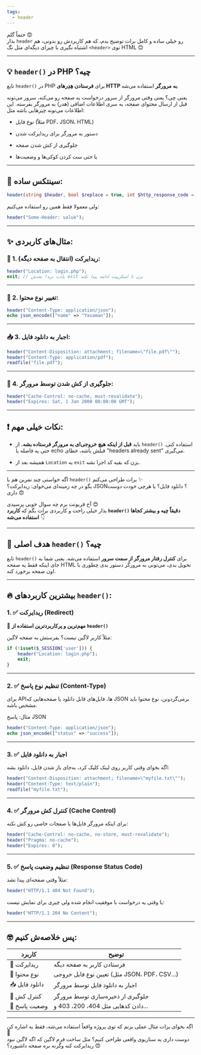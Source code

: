 ```yaml
---
tags:
  - header
---
```

حتماً گلم 😍  
بذار `header` رو خیلی ساده و کامل برات توضیح بدم، که هم کاربردش رو بدونی، هم اشتباه نگیری با چیزای دیگه‌ای مثل تگ `<header>` توی HTML 😊

---

## 💡 `header()` در PHP چیه؟

تابع `header()` در PHP برای **فرستادن هِدِرهای HTTP به مرورگر** استفاده می‌شه.

یعنی چی؟ یعنی وقتی مرورگر از سرور درخواست یه صفحه رو می‌کنه، سرور می‌تونه قبل از ارسال محتوای صفحه، یه سری اطلاعات اضافی (هدر) به مرورگر بفرسته. این اطلاعات می‌تونه چیزهایی باشه مثل:

- نوع فایل (مثلاً PDF، JSON، HTML)
    
- دستور به مرورگر برای ریدایرکت شدن
    
- جلوگیری از کش شدن صفحه
    
- یا حتی ست کردن کوکی‌ها و وضعیت‌ها
    

---

## 📌 سینتکس ساده:

```php
header(string $header, bool $replace = true, int $http_response_code = 0)
```

ولی معمولا فقط همین رو استفاده می‌کنیم:

```php
header("Some-Header: value");
```

---

## ✨ مثال‌های کاربردی:

### 🔁 1. ریدایرکت (انتقال به صفحه دیگه):

```php
header("Location: login.php");
exit; // یادت نره! بعدش exit بزن تا اسکریپت ادامه پیدا نکنه
```

---

### 📄 2. تغییر نوع محتوا:

```php
header("Content-Type: application/json");
echo json_encode(["name" => "Yasaman"]);
```

---

### 📥 3. اجبار به دانلود فایل:

```php
header("Content-Disposition: attachment; filename=\"file.pdf\"");
header("Content-Type: application/pdf");
readfile("file.pdf");
```

---

### 🚫 4. جلوگیری از کش شدن توسط مرورگر:

```php
header("Cache-Control: no-cache, must-revalidate");
header("Expires: Sat, 1 Jan 2000 00:00:00 GMT");
```

---

## ❗ نکات خیلی مهم:

- باید **قبل از اینکه هیچ خروجی‌ای به مرورگر فرستاده بشه**، از `header()` استفاده کنی. حتی یه فاصله یا echo قبلش باشه، خطای "headers already sent" می‌گیری.
    
- همیشه بعد از `Location` یه `exit` بزن که بقیه کد اجرا نشه.
    

---

اگه خواستی چند تمرین هم با `header()` برات طراحی می‌کنم ✨  
بگو در چه زمینه‌ای می‌خوای: ریدایرکت؟ JSON؟ دانلود فایل؟ یا هرچی خودت دوست داری 😍

آخ قربونت برم چه سوال خوبی پرسیدی 😍  
بذار خیلی راحت و کاربردی برات بگم که **کاربرد `header()` دقیقاً چیه و بیشتر کجاها استفاده می‌شه** 👇

---

## 🎯 هدف اصلی `header()` چیه؟

تابع `header()` برای **کنترل رفتار مرورگر از سمت سرور** استفاده می‌شه. یعنی شما به جای اینکه فقط یه صفحه HTML تحویل بدی، می‌تونی به مرورگر دستور بدی چطوری با اون صفحه برخورد کنه.

---

## 🔥 بیشترین کاربردهای `header()`:

### 1. ✅ **ریدایرکت (Redirect)**

🔁 **مهم‌ترین و پرکاربردترین استفاده از `header()`**

مثلاً کاربر لاگین نیست؟ بفرستش به صفحه لاگین:

```php
if (!isset($_SESSION['user'])) {
    header("Location: login.php");
    exit;
}
```

---

### 2. ✅ **تنظیم نوع پاسخ (Content-Type)**

برای APIها، فایل‌های قابل دانلود یا صفحه‌هایی که JSON برمی‌گردونن، نوع محتوا باید مشخص باشه.

مثال: پاسخ JSON

```php
header("Content-Type: application/json");
echo json_encode(["status" => "success"]);
```

---

### 3. ✅ **اجبار به دانلود فایل**

اگه بخوای وقتی کاربر روی لینک کلیک کرد، به‌جای باز شدن فایل، دانلود بشه:

```php
header("Content-Disposition: attachment; filename=\"myfile.txt\"");
header("Content-Type: text/plain");
readfile("myfile.txt");
```

---

### 4. ✅ **کنترل کش مرورگر (Cache Control)**

برای اینکه مرورگر فایل‌ها یا صفحات خاصی رو کش نکنه:

```php
header("Cache-Control: no-cache, no-store, must-revalidate");
header("Pragma: no-cache");
header("Expires: 0");
```

---

### 5. ✅ **تنظیم وضعیت پاسخ (Response Status Code)**

مثلاً وقتی صفحه‌ای پیدا نشد:

```php
header("HTTP/1.1 404 Not Found");
```

یا وقتی یه درخواست با موفقیت انجام شده ولی چیزی برای نمایش نیست:

```php
header("HTTP/1.1 204 No Content");
```

---

## 🤓 پس خلاصه‌ش کنیم:

|کاربرد|توضیح|
|---|---|
|🔁 ریدایرکت|فرستادن کاربر به صفحه دیگه|
|📄 نوع محتوا|تعیین نوع فایل خروجی (مثل JSON، PDF، CSV...)|
|📥 دانلود فایل|اجبار به دانلود فایل توسط مرورگر|
|🚫 کنترل کش|جلوگیری از ذخیره‌سازی توسط مرورگر|
|🔢 وضعیت پاسخ|دادن کدهایی مثل 404، 200، 403 و...|

---

اگه بخوای برات مثال عملی بزنم که توی پروژه واقعاً استفاده می‌شه، فقط یه اشاره کن 🌟  
دوست داری یه سناریوی واقعی طراحی کنیم؟ مثل ساخت فرم لاگین که اگه لاگین نبود ریدایرکت کنه وگرنه بره صفحه داشبورد؟ 😍